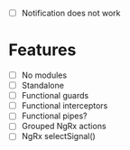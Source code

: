 - [ ] Notification does not work

# Features
- [ ] No modules
- [ ] Standalone
- [ ] Functional guards
- [ ] Functional interceptors
- [ ] Functional pipes?
- [ ] Grouped NgRx actions
- [ ] NgRx selectSignal()
